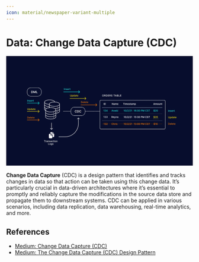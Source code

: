 ```yaml
---
icon: material/newspaper-variant-multiple
---
```


# Data: Change Data Capture (CDC)

![Change Data Capture](./images/data-cdc-01.png)

**Change Data Capture** (CDC) is a design pattern that identifies and tracks changes
in data so that action can be taken using this change data. It’s particularly
crucial in data-driven architectures where it’s essential to promptly and reliably
capture the modifications in the source data store and propagate them to downstream
systems. CDC can be applied in various scenarios, including data replication,
data warehousing, real-time analytics, and more.

## References

* [Medium: Change Data Capture (CDC)](https://medium.com/@venkatkarthick15/change-data-capture-cdc-3a076c9bdaa3)
* [Medium: The Change Data Capture (CDC) Design Pattern](https://medium.com/@luishrsoares/the-change-data-capture-cdc-design-pattern-fa8d3adc964f)
